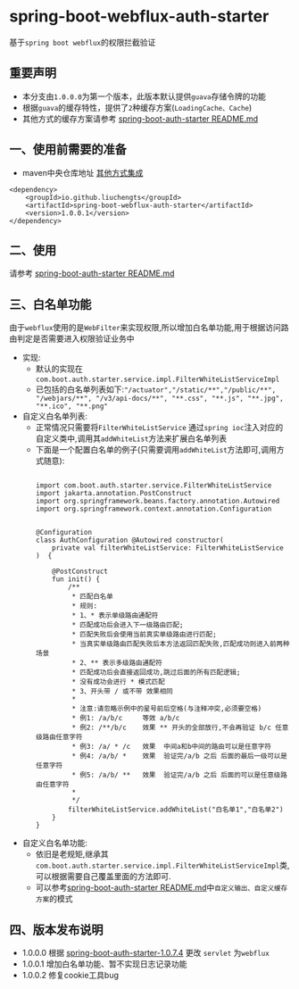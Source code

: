 # spring-boot-webflux-auth-starter

基于`spring boot webflux`的权限拦截验证

## 重要声明

* 本分支由`1.0.0.0`为第一个版本，此版本默认提供`guava`存储令牌的功能
* 根据`guava`的缓存特性，提供了`2`种缓存方案(`LoadingCache、Cache`)
* 其他方式的缓存方案请参考   [spring-boot-auth-starter README.md](https://github.com/liuchengts/spring-boot-auth-starter/blob/master/README.md)
## 一、使用前需要的准备

* maven中央仓库地址 [其他方式集成](https://search.maven.org/artifact/io.github.liuchengts/spring-boot-webflux-auth-starter)

```
<dependency>
    <groupId>io.github.liuchengts</groupId>
    <artifactId>spring-boot-webflux-auth-starter</artifactId>
    <version>1.0.0.1</version>
</dependency>
```
## 二、使用
请参考 [spring-boot-auth-starter README.md](https://github.com/liuchengts/spring-boot-auth-starter/blob/master/README.md)

## 三、白名单功能
由于`webflux`使用的是`WebFilter`来实现权限,所以增加白名单功能,用于根据访问路由判定是否需要进入权限验证业务中
- 实现:
  - 默认的实现在 `com.boot.auth.starter.service.impl.FilterWhiteListServiceImpl`
  - 已包括的白名单列表如下:`"/actuator","/static/**","/public/**", "/webjars/**", "/v3/api-docs/**", "**.css", "**.js", "**.jpg", "**.ico", "**.png"`
- 自定义白名单列表:
  - 正常情况只需要将`FilterWhiteListService` 通过`spring ioc`注入对应的自定义类中,调用其`addWhiteList`方法来扩展白名单列表
  - 下面是一个配置白名单的例子(只需要调用`addWhiteList`方法即可,调用方式随意):
    ```
    
    import com.boot.auth.starter.service.FilterWhiteListService
    import jakarta.annotation.PostConstruct
    import org.springframework.beans.factory.annotation.Autowired
    import org.springframework.context.annotation.Configuration
    
    
    @Configuration
    class AuthConfiguration @Autowired constructor(
        private val filterWhiteListService: FilterWhiteListService
    )  {
    
        @PostConstruct
        fun init() {
            /**
             * 匹配白名单
             * 规则:
             * 1、* 表示单级路由通配符
             * 匹配成功后会进入下一级路由匹配;
             * 匹配失败后会使用当前真实单级路由进行匹配;
             * 当真实单级路由匹配失败后本方法返回匹配失败,匹配成功则进入前两种场景
             * 2、** 表示多级路由通配符
             * 匹配成功后会直接返回成功,跳过后面的所有匹配逻辑;
             * 没有成功会进行 * 模式匹配
             * 3、开头带 / 或不带 效果相同
             *
             * 注意:请忽略示例中的星号前后空格(与注释冲突,必须要空格)
             * 例1: /a/b/c     等效 a/b/c
             * 例2: /**/b/c    效果 ** 开头的全部放行,不会再验证 b/c 任意级路由任意字符
             * 例3: /a/ * /c   效果  中间a和b中间的路由可以是任意字符
             * 例4: /a/b/ *    效果  验证完/a/b 之后 后面的最后一级可以是任意字符
             * 例5: /a/b/ **   效果  验证完/a/b 之后 后面的可以是任意级路由任意字符
             *
             */
            filterWhiteListService.addWhiteList("白名单1","白名单2")
        }
    }
    
    ```
- 自定义白名单功能:
  - 依旧是老规矩,继承其`com.boot.auth.starter.service.impl.FilterWhiteListServiceImpl`类,可以根据需要自己覆盖里面的方法即可.
  - 可以参考[spring-boot-auth-starter README.md](https://github.com/liuchengts/spring-boot-auth-starter/blob/master/README.md)中`自定义输出、自定义缓存方案`的模式
## 四、版本发布说明

* 1.0.0.0 根据 [spring-boot-auth-starter-1.0.7.4](https://github.com/liuchengts/spring-boot-auth-starter) 更改 `servlet` 为`webflux`
* 1.0.0.1 增加白名单功能、暂不实现日志记录功能
* 1.0.0.2 修复cookie工具bug

